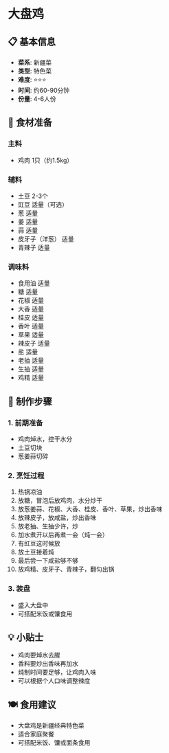 # 大盘鸡

## 📋 基本信息

- **菜系**: 新疆菜
- **类型**: 特色菜
- **难度**: ⭐⭐⭐
- **时间**: 约60-90分钟
- **份量**: 4-6人份

## 🧂 食材准备

### 主料
- 鸡肉 1只（约1.5kg）

### 辅料
- 土豆 2-3个
- 豇豆 适量（可选）
- 葱 适量
- 姜 适量
- 蒜 适量
- 皮牙子（洋葱） 适量
- 青辣子 适量

### 调味料
- 食用油 适量
- 糖 适量
- 花椒 适量
- 大香 适量
- 桂皮 适量
- 香叶 适量
- 草果 适量
- 辣皮子 适量
- 盐 适量
- 老抽 适量
- 生抽 适量
- 鸡精 适量

## 🔪 制作步骤

### 1. 前期准备
- 鸡肉焯水，控干水分
- 土豆切块
- 葱姜蒜切碎

### 2. 烹饪过程
1. 热锅凉油
2. 放糖，冒泡后放鸡肉，水分炒干
3. 放葱姜蒜、花椒、大香、桂皮、香叶、草果，炒出香味
4. 放辣皮子，放咸盐，炒出香味
5. 放老抽、生抽少许，炒
6. 加水煮开以后再煮一会（炖一会）
7. 有豇豆这时候放
8. 放土豆接着炖
9. 最后尝一下咸盐够不够
10. 放鸡精、皮牙子、青辣子，翻匀出锅

### 3. 装盘
- 盛入大盘中
- 可搭配米饭或馕食用

## 💡 小贴士
- 鸡肉要焯水去腥
- 香料要炒出香味再加水
- 炖制时间要足够，让鸡肉入味
- 可以根据个人口味调整辣度

## 🍽️ 食用建议
- 大盘鸡是新疆经典特色菜
- 适合家庭聚餐
- 可搭配米饭、馕或面条食用